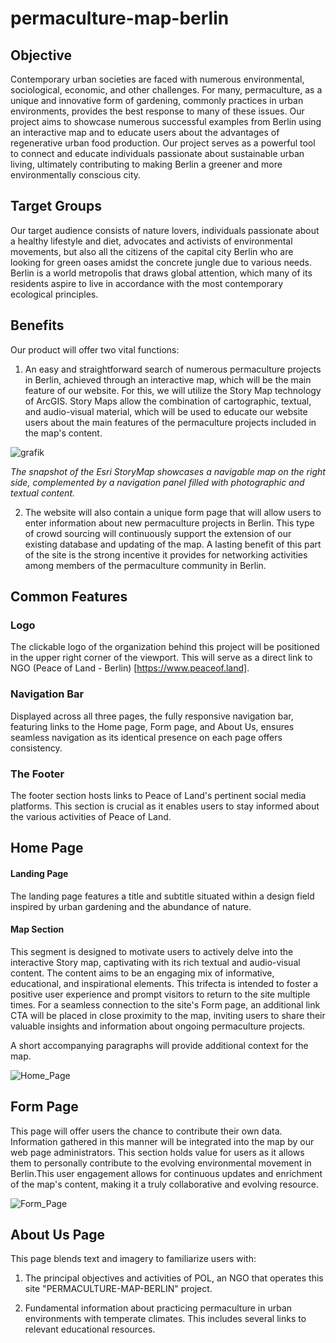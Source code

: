 # permaculture-map-berlin

## Objective 

Contemporary urban societies are faced with numerous environmental, sociological, economic, and other challenges. For many, permaculture, as a unique and innovative form of gardening, commonly practices in urban environments, provides the best response to many of these issues. Our project aims to showcase numerous successful examples from Berlin using an interactive map and to educate users about the advantages of regenerative urban food production. Our project serves as a powerful tool to connect and educate individuals passionate about sustainable urban living, ultimately contributing to making Berlin a greener and more environmentally conscious city.

## Target Groups

Our target audience consists of nature lovers, individuals passionate about a healthy lifestyle and diet, advocates and activists of environmental movements, but also all the citizens of the capital city Berlin who are looking for green oases amidst the concrete jungle due to various needs. Berlin is a world metropolis that draws global attention, which many of its residents aspire to live in accordance with the most contemporary ecological principles.

## Benefits 

Our product will offer two vital functions:

1.	An easy and straightforward search of numerous permaculture projects in Berlin, achieved through an interactive map, which will be the main feature of our website. For this, we will utilize the Story Map technology of ArcGIS. Story Maps allow the combination of cartographic, textual, and audio-visual material, which will be used to educate our website users about the main features of the permaculture projects included in the map's content.
   
   ![grafik](https://github.com/VladaAlek/permaculture-map-berlin/assets/28791829/c16b01da-b033-4266-be78-3cbbc91a5ff6)

   <em>The snapshot of the Esri StoryMap showcases a navigable map on the right side, complemented by a navigation panel filled with photographic and textual content.</em>

2.	The website will also contain a unique form page that will allow users to enter information about new permaculture projects in Berlin. This type of crowd sourcing will continuously support the extension of our existing database and updating of the map. A lasting benefit of this part of the site is the strong incentive it provides for networking activities among members of the permaculture community in Berlin.

## Common Features

### Logo 
The clickable logo of the organization behind this project will be positioned in the upper right corner of the viewport. This will serve as a direct link to NGO (Peace of Land - Berlin) [https://www.peaceof.land].

### Navigation Bar
Displayed across all three pages, the fully responsive navigation bar, featuring links to the Home page, Form page, and About Us, ensures seamless navigation as its identical presence on each page offers consistency. 

### The Footer
The footer section hosts links to Peace of Land's pertinent social media platforms. This section is crucial as it enables users to stay informed about the various activities of Peace of Land.

## Home Page

#### Landing Page

The landing page features a title and subtitle situated within a design field inspired by urban gardening and the abundance of nature.

#### Map Section

This segment is designed to motivate users to actively delve into the interactive Story map, captivating with its rich textual and audio-visual content. The content aims to be an engaging mix of informative, educational, and inspirational elements. This trifecta is intended to foster a positive user experience and prompt visitors to return to the site multiple times. For a seamless connection to the site's Form page, an additional link CTA will be placed in close proximity to the map, inviting users to share their valuable insights and information about ongoing permaculture projects. 

A short accompanying paragraphs will provide additional context for the map.

![Home_Page](https://github.com/VladaAlek/permaculture-map-berlin/assets/28791829/31f65cee-7c29-4a3b-afa1-43b1cbf0f6a2)



## Form Page

This page will offer users the chance to contribute their own data. Information gathered in this manner will be integrated into the map by our web page administrators. This section holds value for users as it allows them to personally contribute to the evolving environmental movement in Berlin.This user engagement allows for continuous updates and enrichment of the map's content, making it a truly collaborative and evolving resource.

![Form_Page](https://github.com/VladaAlek/permaculture-map-berlin/assets/28791829/62adb7f6-0eeb-4c5a-87d5-758114183402)

## About Us Page 

This page blends text and imagery to familiarize users with:

1) The principal objectives and activities of POL, an NGO that operates this site "PERMACULTURE-MAP-BERLIN" project.

2) Fundamental information about practicing permaculture in urban environments with temperate climates. This includes several links to relevant educational resources.

